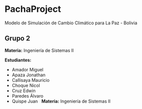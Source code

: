 # PachaProject
Modelo de Simulación de Cambio Climático para La Paz - Bolivia
## Grupo 2
**Materia:** Ingeniería de Sistemas II

**Estudiantes:** 
- Amador Miguel
- Apaza Jonathan
- Callisaya Mauricio 
- Choque Nicol 
- Cruz Edwin
- Paredes Álvaro
- Quispe Juan
 
**Materia:** Ingeniería de Sistemas II
